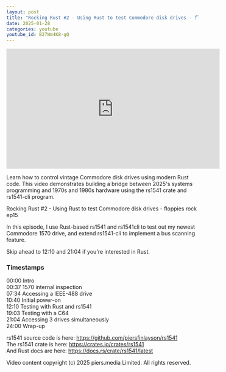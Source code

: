 ```yaml
---
layout: post
title: "Rocking Rust #2 - Using Rust to test Commodore disk drives - floppies rock ep15"
date: 2025-01-28
categories: youtube
youtube_id: B27Wm4K8-gQ
---
```


<!-- You can customize your embedded video appearance -->
<div class="video-container">
    <iframe 
        width="560" 
        height="315" 
        src="https://www.youtube.com/embed/B27Wm4K8-gQ" 
        frameborder="0" 
        allow="accelerometer; autoplay; encrypted-media; gyroscope; picture-in-picture" 
        allowfullscreen>
    </iframe>
</div>

Learn how to control vintage Commodore disk drives using modern Rust code.  This video demonstrates building a bridge between 2025's systems programming and 1970s and 1980s hardware using the rs1541 crate and rs1541-cli program.  

Rocking Rust #2 - Using Rust to test Commodore disk drives - floppies rock ep15  

In this episode, I use Rust-based rs1541 and rs1541cli to test out my newest Commodore 1570 drive, and extend rs1541-cli to implement a bus scanning feature.  

Skip ahead to 12:10 and 21:04 if you're interested in Rust.  


### Timestamps

00:00 Intro  
00:37 1570 internal inspection  
07:34 Accessing a IEEE-488 drive  
10:40 Initial power-on  
12:10 Testing with Rust and rs1541  
19:03 Testing with a C64  
21:04 Accessing 3 drives simultaneously  
24:00 Wrap-up  

rs1541 source code is here: <https://github.com/piersfinlayson/rs1541>  
The rs1541 crate is here: <https://crates.io/crates/rs1541>  
And Rust docs are here: <https://docs.rs/crate/rs1541/latest>  

Video content copyright (c) 2025 piers.media Limited.  All rights reserved.  